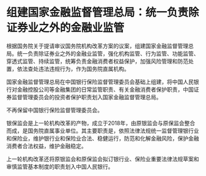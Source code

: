 # 组建国家金融监督管理总局：统一负责除证券业之外的金融业监管

根据国务院关于提请审议国务院机构改革方案的议案，组建国家金融监督管理总局。统一负责除证券业之外的金融业监管，强化机构监管、行为监管、功能监管、穿透式监管、持续监管，统筹负责金融消费者权益保护，加强风险管理和防范处置，依法查处违法违规行为，作为国务院直属机构。

国家金融监督管理总局在中国银行保险监督管理委员会基础上组建，将中国人民银行对金融控股公司等金融集团的日常监管职责、有关金融消费者保护职责，中国证券监督管理委员会的投资者保护职责划入国家金融监督管理总局。

不再保留中国银行保险监督管理委员会。

银保监会是上一轮机构改革的产物，成立于2018年，由原银监会与原保监会整合而成，是国务院直属事业单位。其主要职责是，依照法律法规统一监督管理银行业和保险业，维护银行业和保险业合法、稳健运行，防范和化解金融风险，保护金融消费者合法权益，维护金融稳定。

上一轮机构改革还将原银监会和原保监会拟订银行业、保险业重要法律法规草案和审慎监管基本制度的职责划入中国人民银行。

